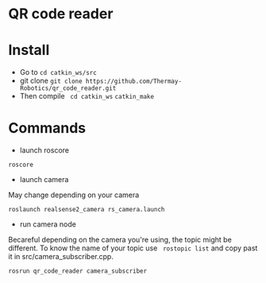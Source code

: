 # QR code reader

# Install 

* Go to ```cd catkin_ws/src```
* git clone ```git clone https://github.com/Thermay-Robotics/qr_code_reader.git```
* Then compile 
``` cd catkin_ws``` 
``` catkin_make ```

# Commands

* launch roscore

```
roscore
```

* launch camera

May change depending on your camera 
```
roslaunch realsense2_camera rs_camera.launch 
```

* run camera node

Becareful depending on the camera you're using, the topic might be different.
To know the name of your topic use ``` rostopic list``` and copy past it in src/camera_subscriber.cpp.

```
rosrun qr_code_reader camera_subscriber
```

